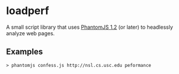 # loadperf

A small script library that uses [PhantomJS 1.2](http://www.phantomjs.org/) (or later) to headlessly analyze web pages. 

## Examples

    > phantomjs confess.js http://nsl.cs.usc.edu peformance
